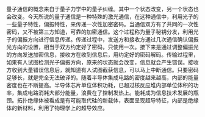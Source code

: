 量子通信的概念来自于量子力学中的量子纠缠。其中一个状态改变，另一个状态也会改变。今天所说的量子通信是一种特殊的激光通信，在这种通信中，利用光子的一些量子特性，偏振特性，来传递一次性加密密码。当通信双方有了共同的一次性密码，又不被第三方知道，可靠的加密通信。这个过程称为量子秘钥分发，利用光子的偏振方向进行信息传递。传递过程中，发送方和接收方通过几次通信确认偏振光方向的设置，相当于双方约定好了密码，只使用一次。接下来是通过调整偏振光的方向发送加密信息，接收方在收到信息后，用约定好的密码解码。传输过程里，如果有人试图检测光子偏振方向，原来的状态就会改变，信息就会产生错误。接收方收到大量错误信息后，就知道有人试图截获信息，可以马上中断通信。只要密码足够长，就是完全无法破译的。随着半导体集成电路的密度越来越高，内部的能量密度也在不断提高。半导体芯片单位体积功耗，已超过核反应堆内部单位体积的功率，集成电路消耗大部分能量，浪费在了控制发热上。能耗成为信息技术发展的瓶颈。拓扑绝缘体被看成是有可能取代硅的新载体，表面呈现超导特征，内部是绝缘体的新材料，利用了物理学上的超导效应。
